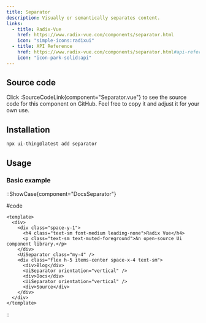 ```yaml
---
title: Separator
description: Visually or semantically separates content.
links:
  - title: Radix-Vue
    href: https://www.radix-vue.com/components/separator.html
    icon: "simple-icons:radixui"
  - title: API Reference
    href: https://www.radix-vue.com/components/separator.html#api-reference
    icon: "icon-park-solid:api"
---
```


## Source code

Click :SourceCodeLink{component="Separator.vue"} to see the source code for this component on GitHub. Feel free to copy it and adjust it for your own use.

## Installation

```bash
npx ui-thing@latest add separator
```

## Usage

### Basic example

::ShowCase{component="DocsSeparator"}

#code

```vue [DocsSeparator.vue]
<template>
  <div>
    <div class="space-y-1">
      <h4 class="text-sm font-medium leading-none">Radix Vue</h4>
      <p class="text-sm text-muted-foreground">An open-source Ui component library.</p>
    </div>
    <UiSeparator class="my-4" />
    <div class="flex h-5 items-center space-x-4 text-sm">
      <div>Blog</div>
      <UiSeparator orientation="vertical" />
      <div>Docs</div>
      <UiSeparator orientation="vertical" />
      <div>Source</div>
    </div>
  </div>
</template>
```

::
